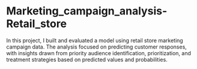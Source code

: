 # Marketing_campaign_analysis-Retail_store
In this project, I built and evaluated a model using retail store marketing campaign data. The analysis focused on predicting customer responses, with insights drawn from priority audience identification, prioritization, and treatment strategies based on predicted values and probabilities.
